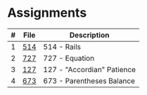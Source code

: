 # Assignments

|   #   | File                       | Description                                                |
| :---: | -------------------------- | ---------------------------------------------------------- |
|   1   | [514](./514)           | 514 - Rails                                |
|   2   | [727](./727)       | 727 - Equation                                            |
|   3   | [127](./127)     | 127 - "Accordian" Patience                                            |
|   4   | [673](./673)       | 673 - Parentheses Balance                                            |
